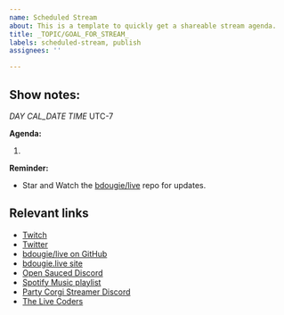 ```yaml
---
name: Scheduled Stream
about: This is a template to quickly get a shareable stream agenda.
title: _TOPIC/GOAL_FOR_STREAM_
labels: scheduled-stream, publish
assignees: ''

---
```


## Show notes:

_DAY_ _CAL_DATE_ _TIME_ UTC-7

**Agenda:**

1. 

**Reminder:** 

- Star and Watch the [bdougie/live](https://github.com/bdougie/live/) repo for updates.

## Relevant links

- [Twitch](https://www.twitch.tv/popout/bdougieYO/chat)
- [Twitter](https://twitter.com/bdougieyo)
- [bdougie/live on GitHub](https://github.com/bdougie/live)
- [bdougie.live site](https://bdougie.live)
- [Open Sauced Discord](https://discord.gg/gZMKK5q)
- [Spotify Music playlist](https://open.spotify.com/playlist/7zrrIjhj4DuiVC9D6MRVMZ?si=S0QGUYxZTmC278Qw_jMwZg)
- [Party Corgi Streamer Discord](https://discordapp.com/invite/S9Gdagv)
- [The Live Coders](https://livecoders.dev)
